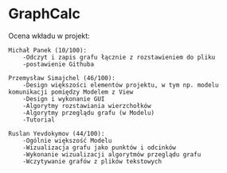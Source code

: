 # GraphCalc

Ocena wkładu w projekt:

    Michał Panek (10/100):
        -Odczyt i zapis grafu łącznie z rozstawieniem do pliku
        -postawienie Githuba

    Przemysław Simajchel (46/100):
        -Design większości elementów projektu, w tym np. modelu komunikacji pomiędzy Modelem z View
        -Design i wykonanie GUI
        -Algorytmy rozstawiania wierzchołków
        -Algorytmy przeglądu grafu (w Modelu)
        -Tutorial

    Ruslan Yevdokymov (44/100):
        -Ogólnie większość Modelu
        -Wizualizacja grafu jako punktów i odcinków
        -Wykonanie wizualizacji algorytmów przeglądu grafu
        -Wczytywanie grafów z plików tekstowych
